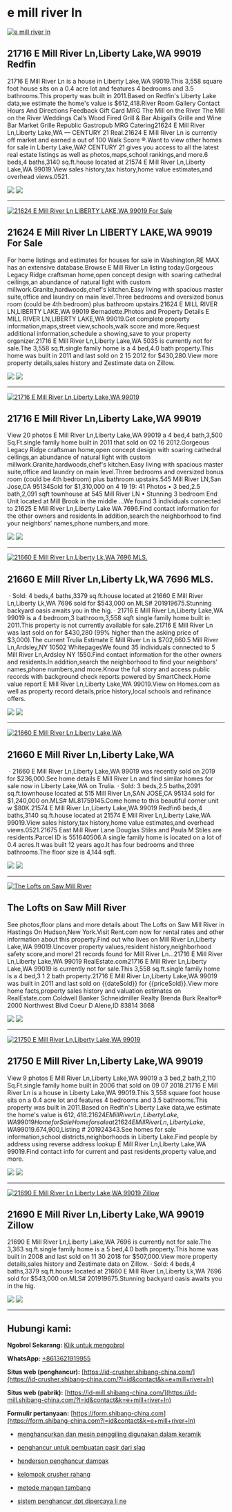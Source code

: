 # e mill river ln

<a href="https://swt.shibang-china.com/?l=id&img&k=e+mill+river+ln" target="_blank">![e mill river ln](http://static.shibang-china.com/all-800x300/1045.jpg)</a>

## 21716 E Mill River Ln,Liberty Lake,WA 99019 Redfin
21716 E Mill River Ln is a house in Liberty Lake,WA 99019.This 3,558 square foot house sits on a 0.4 acre lot and features 4 bedrooms and 3.5 bathrooms.This property was built in 2011.Based on Redfin's Liberty Lake data,we estimate the home's value is $612,418.River Room Gallery Contact Hours And Directions Feedback Gift Card MRG The Mill on the River The Mill on the River Weddings Cal’s Wood Fired Grill &amp; Bar Abigail’s Grille and Wine Bar Market Grille Republic Gastropub MRG Catering21624 E Mill River Ln,Liberty Lake,WA — CENTURY 21 Real.21624 E Mill River Ln is currently off market and earned a out of 100 Walk Score &#174;.Want to view other homes for sale in Liberty Lake,WA? CENTURY 21 gives you access to all the latest real estate listings as well as photos,maps,school rankings,and more.6 beds,4 baths,3140 sq.ft.house located at 21574 E Mill River Ln,Liberty Lake,WA 99019.View sales history,tax history,home value estimates,and overhead views.0521.


<a href="https://whatsapp.shibangsoft.com/WhatsApp.php" target="_blank" title="WhatsApp">![](http://static.shibang-china.com/icon/whatsapp.png)</a> <a href="https://swt.shibang-china.com/?l=id&icon&k=e+mill+river+ln" target="_blank">![](http://static.shibang-china.com/icon/chat-id.png)</a>

---

<a href="https://swt.shibang-china.com/?l=id&img&k=e+mill+river+ln" target="_blank">![21624 E Mill River Ln LIBERTY LAKE,WA 99019 For Sale](http://static.shibang-china.com/all-800x300/1334.jpg)</a>

## 21624 E Mill River Ln LIBERTY LAKE,WA 99019 For Sale
For home listings and estimates for houses for sale in Washington,RE MAX has an extensive database.Browse E Mill River Ln listing today.Gorgeous Legacy Ridge craftsman home,open concept design with soaring cathedral ceilings,an abundance of natural light with custom millwork.Granite,hardwoods,chef's kitchen.Easy living with spacious master suite,office and laundry on main level.Three bedrooms and oversized bonus room (could be 4th bedroom) plus bathroom upstairs.21624 E MILL RIVER LN,LIBERTY LAKE,WA 99019 Bernadette.Photos and Property Details E MILL RIVER LN,LIBERTY LAKE,WA 99019.Get complete property information,maps,street view,schools,walk score and more.Request additional information,schedule a showing,save to your property organizer.21716 E Mill River Ln,Liberty Lake,WA 5035 is currently not for sale.The 3,558 sq.ft.single family home is a 4 bed,4.0 bath property.This home was built in 2011 and last sold on 2 15 2012 for $430,280.View more property details,sales history and Zestimate data on Zillow.


<a href="https://whatsapp.shibangsoft.com/WhatsApp.php" target="_blank" title="WhatsApp">![](http://static.shibang-china.com/icon/whatsapp.png)</a> <a href="https://swt.shibang-china.com/?l=id&icon&k=e+mill+river+ln" target="_blank">![](http://static.shibang-china.com/icon/chat-id.png)</a>

---

<a href="https://swt.shibang-china.com/?l=id&img&k=e+mill+river+ln" target="_blank">![21716 E Mill River Ln,Liberty Lake,WA 99019](http://static.shibang-china.com/all-800x300/1075.jpg)</a>

## 21716 E Mill River Ln,Liberty Lake,WA 99019
View 20 photos E Mill River Ln,Liberty Lake,WA 99019 a 4 bed,4 bath,3,500 Sq.Ft.single family home built in 2011 that sold on 02 16 2012.Gorgeous Legacy Ridge craftsman home,open concept design with soaring cathedral ceilings,an abundance of natural light with custom millwork.Granite,hardwoods,chef's kitchen.Easy living with spacious master suite,office and laundry on main level.Three bedrooms and oversized bonus room (could be 4th bedroom) plus bathroom upstairs.545 Mill River LN,San Jose,CA 95134Sold for $1,310,000 on 4 19 19: 41 Photos • 3 bed,2.5 bath,2,091 sqft townhouse at 545 Mill River LN • Stunning 3 bedroom End Unit located at Mill Brook in the middle …We found 3 individuals connected to 21625 E Mill River Ln,Liberty Lake WA 7696.Find contact information for the other owners and residents.In addition,search the neighborhood to find your neighbors’ names,phone numbers,and more.


<a href="https://whatsapp.shibangsoft.com/WhatsApp.php" target="_blank" title="WhatsApp">![](http://static.shibang-china.com/icon/whatsapp.png)</a> <a href="https://swt.shibang-china.com/?l=id&icon&k=e+mill+river+ln" target="_blank">![](http://static.shibang-china.com/icon/chat-id.png)</a>

---

<a href="https://swt.shibang-china.com/?l=id&img&k=e+mill+river+ln" target="_blank">![21660 E Mill River Ln,Liberty Lk,WA 7696 MLS.](http://static.shibang-china.com/all-800x300/489.jpg)</a>

## 21660 E Mill River Ln,Liberty Lk,WA 7696 MLS.
&nbsp;&#0183;&#32;Sold: 4 beds,4 baths,3379 sq.ft.house located at 21660 E Mill River Ln,Liberty Lk,WA 7696 sold for $543,000 on.MLS# 201919675.Stunning backyard oasis awaits you in the hig.&nbsp;&#0183;&#32;21716 E Mill River Ln,Liberty Lake,WA 99019 is a 4 bedroom,3 bathroom,3,558 sqft single family home built in 2011.This property is not currently available for sale.21716 E Mill River Ln was last sold on for $430,280 (99% higher than the asking price of $3,000).The current Trulia Estimate E Mill River Ln is $702,660.5 Mill River Ln,Ardsley,NY 10502 WhitepagesWe found 35 individuals connected to 5 Mill River Ln,Ardsley NY 1550.Find contact information for the other owners and residents.In addition,search the neighborhood to find your neighbors’ names,phone numbers,and more.Know the full story and access public records with background check reports powered by SmartCheck.Home value report E Mill River Ln,Liberty Lake,WA 99019.View on Homes.com as well as property record details,price history,local schools and refinance offers.


<a href="https://whatsapp.shibangsoft.com/WhatsApp.php" target="_blank" title="WhatsApp">![](http://static.shibang-china.com/icon/whatsapp.png)</a> <a href="https://swt.shibang-china.com/?l=id&icon&k=e+mill+river+ln" target="_blank">![](http://static.shibang-china.com/icon/chat-id.png)</a>

---

<a href="https://swt.shibang-china.com/?l=id&img&k=e+mill+river+ln" target="_blank">![21660 E Mill River Ln,Liberty Lake,WA](http://static.shibang-china.com/all-800x300/913.jpg)</a>

## 21660 E Mill River Ln,Liberty Lake,WA
&nbsp;&#0183;&#32;21660 E Mill River Ln,Liberty Lake,WA 99019 was recently sold on 2019 for $236,000.See home details E Mill River Ln and find similar homes for sale now in Liberty Lake,WA on Trulia.&nbsp;&#0183;&#32;Sold: 3 beds,2.5 baths,2091 sq.ft.townhouse located at 515 Mill River Ln,SAN JOSE,CA 95134 sold for $1,240,000 on.MLS# ML81759145.Come home to this beautiful corner unit w $80K.21574 E Mill River Ln,Liberty Lake,WA 99019 Redfin6 beds,4 baths,3140 sq.ft.house located at 21574 E Mill River Ln,Liberty Lake,WA 99019.View sales history,tax history,home value estimates,and overhead views.0521.21675 East Mill River Lane Douglas Stiles and Paula M Stiles are residents.Parcel ID is 551640506.A single family home is located on a lot of 0.4 acres.It was built 12 years ago.It has four bedrooms and three bathrooms.The floor size is 4,144 sqft.


<a href="https://whatsapp.shibangsoft.com/WhatsApp.php" target="_blank" title="WhatsApp">![](http://static.shibang-china.com/icon/whatsapp.png)</a> <a href="https://swt.shibang-china.com/?l=id&icon&k=e+mill+river+ln" target="_blank">![](http://static.shibang-china.com/icon/chat-id.png)</a>

---

<a href="https://swt.shibang-china.com/?l=id&img&k=e+mill+river+ln" target="_blank">![The Lofts on Saw Mill River](http://static.shibang-china.com/all-800x300/6.jpg)</a>

## The Lofts on Saw Mill River
See photos,floor plans and more details about The Lofts on Saw Mill River in Hastings On Hudson,New York.Visit Rent.com now for rental rates and other information about this property.Find out who lives on Mill River Ln,Liberty Lake,WA 99019.Uncover property values,resident history,neighborhood safety score,and more! 21 records found for Mill River Ln…21716 E Mill River Ln,Liberty Lake,WA 99019 RealEstate.com21716 E Mill River Ln,Liberty Lake,WA 99019 is currently not for sale.This 3,558 sq.ft.single family home is a 4 bed,3 1 2 bath property.21716 E Mill River Ln,Liberty Lake,WA 99019 was built in 2011 and last sold on {{dateSold}} for {{priceSold}}.View more home facts,property sales history and valuation estimates on RealEstate.com.Coldwell Banker Schneidmiller Realty Brenda Burk Realtor&#174; 2000 Northwest Blvd Coeur D Alene,ID 83814 3668


<a href="https://whatsapp.shibangsoft.com/WhatsApp.php" target="_blank" title="WhatsApp">![](http://static.shibang-china.com/icon/whatsapp.png)</a> <a href="https://swt.shibang-china.com/?l=id&icon&k=e+mill+river+ln" target="_blank">![](http://static.shibang-china.com/icon/chat-id.png)</a>

---

<a href="https://swt.shibang-china.com/?l=id&img&k=e+mill+river+ln" target="_blank">![21750 E Mill River Ln,Liberty Lake,WA 99019](http://static.shibang-china.com/all-800x300/1182.jpg)</a>

## 21750 E Mill River Ln,Liberty Lake,WA 99019
View 9 photos E Mill River Ln,Liberty Lake,WA 99019 a 3 bed,2 bath,2,110 Sq.Ft.single family home built in 2006 that sold on 09 07 2018.21716 E Mill River Ln is a house in Liberty Lake,WA 99019.This 3,558 square foot house sits on a 0.4 acre lot and features 4 bedrooms and 3.5 bathrooms.This property was built in 2011.Based on Redfin's Liberty Lake data,we estimate the home's value is $612,418.21624 E Mill River Ln,Liberty Lake,WA 99019 Home for SaleHome for sale at 21624 E Mill River Ln,Liberty Lake,WA 99019.$674,900,Listing # 201924343.See homes for sale information,school districts,neighborhoods in Liberty Lake.Find people by address using reverse address lookup E Mill River Ln,Liberty Lake,WA 99019.Find contact info for current and past residents,property value,and more.


<a href="https://whatsapp.shibangsoft.com/WhatsApp.php" target="_blank" title="WhatsApp">![](http://static.shibang-china.com/icon/whatsapp.png)</a> <a href="https://swt.shibang-china.com/?l=id&icon&k=e+mill+river+ln" target="_blank">![](http://static.shibang-china.com/icon/chat-id.png)</a>

---

<a href="https://swt.shibang-china.com/?l=id&img&k=e+mill+river+ln" target="_blank">![21690 E Mill River Ln,Liberty Lake,WA 99019 Zillow](http://static.shibang-china.com/all-800x300/913.jpg)</a>

## 21690 E Mill River Ln,Liberty Lake,WA 99019 Zillow
21690 E Mill River Ln,Liberty Lake,WA 7696 is currently not for sale.The 3,363 sq.ft.single family home is a 5 bed,4.0 bath property.This home was built in 2008 and last sold on 11 30 2018 for $507,000.View more property details,sales history and Zestimate data on Zillow.&nbsp;&#0183;&#32;Sold: 4 beds,4 baths,3379 sq.ft.house located at 21660 E Mill River Ln,Liberty Lk,WA 7696 sold for $543,000 on.MLS# 201919675.Stunning backyard oasis awaits you in the hig.

<a href="https://whatsapp.shibangsoft.com/WhatsApp.php" target="_blank" title="WhatsApp">![](http://static.shibang-china.com/icon/whatsapp.png)</a> <a href="https://swt.shibang-china.com/?l=id&icon&k=e+mill+river+ln" target="_blank">![](http://static.shibang-china.com/icon/chat-id.png)</a>

---
## Hubungi kami:

**Ngobrol Sekarang:** [Klik untuk mengobrol](https://swt.shibang-china.com?l=id&contact&k=e+mill+river+ln)

**WhatsApp:**  [+8613621919955](https://whatsapp.shibangsoft.com/WhatsApp.php)

**Situs web (penghancur):** [https://id-crusher.shibang-china.com/](https://id-crusher.shibang-china.com/?l=id&contact&k=e+mill+river+ln)

**Situs web (pabrik):** [https://id-mill.shibang-china.com/](https://id-mill.shibang-china.com/?l=id&contact&k=e+mill+river+ln)

**Formulir pertanyaan:** [https://form.shibang-china.com](https://form.shibang-china.com?l=id&contact&k=e+mill+river+ln)

* [menghancurkan dan mesin penggiling digunakan dalam keramik](../46/menghancurkan%20dan%20mesin%20penggiling%20digunakan%20dalam%20keramik.md)

* [penghancur untuk pembuatan pasir dari slag](../45/penghancur%20untuk%20pembuatan%20pasir%20dari%20slag.md)

* [henderson penghancur dampak](../43/henderson%20penghancur%20dampak.md)

* [kelompok crusher rahang](../48/kelompok%20crusher%20rahang.md)

* [metode mangan tambang](../47/metode%20mangan%20tambang.md)

* [sistem penghancur dpt dipercaya li ne](../41/sistem%20penghancur%20dpt%20dipercaya%20li%20ne.md)